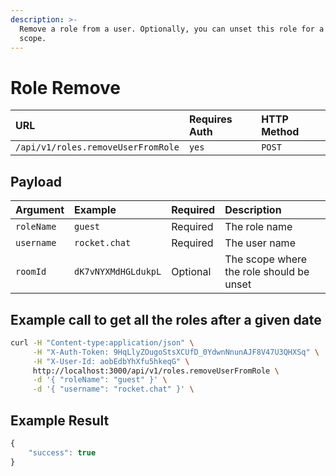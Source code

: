 ```yaml
---
description: >-
  Remove a role from a user. Optionally, you can unset this role for a specified
  scope.
---
```


# Role Remove

| URL | Requires Auth | HTTP Method |
| :--- | :--- | :--- |
| `/api/v1/roles.removeUserFromRole` | `yes` | `POST` |

## Payload

| Argument | Example | Required | Description |
| :--- | :--- | :--- | :--- |
| `roleName` | `guest` | Required | The role name |
| `username` | `rocket.chat` | Required | The user name |
| `roomId` | `dK7vNYXMdHGLdukpL` | Optional | The scope where the role should be unset |

## Example call to get all the roles after a given date

```bash
curl -H "Content-type:application/json" \
     -H "X-Auth-Token: 9HqLlyZOugoStsXCUfD_0YdwnNnunAJF8V47U3QHXSq" \
     -H "X-User-Id: aobEdbYhXfu5hkeqG" \
     http://localhost:3000/api/v1/roles.removeUserFromRole \
     -d '{ "roleName": "guest" }' \
     -d '{ "username": "rocket.chat" }' \
```

## Example Result

```javascript
{
    "success": true
}
```

